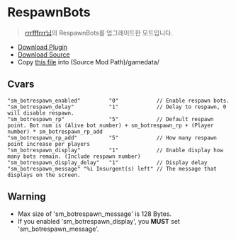 # RespawnBots
> [rrrfffrrr님](https://github.com/rrrfffrrr/Insurgency-server-plugins)의 RespawnBots를 업그레이드한 모드입니다.  

* [Download Plugin](https://github.com/YottaByte090/RespawnBots/blob/master/RespawnBots.smx)  
* [Download Source](https://github.com/YottaByte090/RespawnBots/blob/master/RespawnBots.sp)  
* Copy [this file](https://github.com/YottaByte090/RespawnBots/blob/master/insurgency.games.txt) into (Source Mod Path)/gamedata/
 
## Cvars  
```
"sm_botrespawn_enabled"         "0"            // Enable respawn bots.
"sm_botrespawn_delay"	        "1"            // Delay to respawn, 0 will disable respawn.
"sm_botrespawn_rp"              "5"            // Default respawn point. Bot num is (Alive bot number) + sm_botrespawn_rp + (Player number) * sm_botrespawn_rp_add
"sm_botrespawn_rp_add"          "5"            // How many respawn point increase per players
"sm_botrespawn_display"         "1"            // Enable display how many bots remain. (Include respawn number)
"sm_botrespawn_display_delay"	"1"            // Display delay
"sm_botrespawn_message" "%i Insurgent(s) left" // The message that displays on the screen.
```

## Warning
* Max size of 'sm_botrespawn_message' is 128 Bytes.
* If you enabled 'sm_botrespawn_display', you **MUST** set 'sm_botrespawn_message'.
